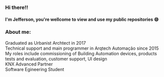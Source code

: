 ### Hi there!!
#### I'm Jefferson, you're wellcome to view and use my public repositories 😄

### About me:

Graduated as Urbanist Archtect in 2017<br>
Technical support and main programmer in Arqtech Automação since 2015<br>
My roles include commissioning of Building Automation devices, products tests and evaluation, customer support, UI design<br>
KNX Advanced Partner<br>
Software Egineering Student
